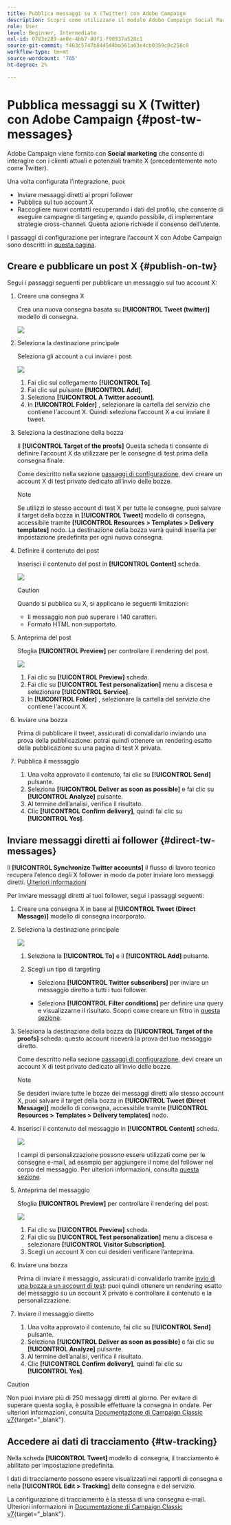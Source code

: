 ```yaml
---
title: Pubblica messaggi su X (Twitter) con Adobe Campaign
description: Scopri come utilizzare il modulo Adobe Campaign Social Marketing per pubblicare messaggi su X (precedentemente noto come Twitter) e inviare messaggi diretti ai tuoi follower
role: User
level: Beginner, Intermediate
exl-id: 0783e289-ae8e-4bb7-80f1-f90937a528c1
source-git-commit: f463c5747b844544ba561a63e4cb0359c0c258c8
workflow-type: tm+mt
source-wordcount: '785'
ht-degree: 2%

---
```



# Pubblica messaggi su X (Twitter) con Adobe Campaign {#post-tw-messages}

Adobe Campaign viene fornito con **Social marketing** che consente di interagire con i clienti attuali e potenziali tramite X (precedentemente noto come Twitter).

Una volta configurata l’integrazione, puoi:

* Inviare messaggi diretti ai propri follower
* Pubblica sul tuo account X
* Raccogliere nuovi contatti recuperando i dati del profilo, che consente di eseguire campagne di targeting e, quando possibile, di implementare strategie cross-channel. Questa azione richiede il consenso dell’utente.


I passaggi di configurazione per integrare l’account X con Adobe Campaign sono descritti in [questa pagina](../connect/ac-tw.md).

## Creare e pubblicare un post X {#publish-on-tw}

Segui i passaggi seguenti per pubblicare un messaggio sul tuo account X:

1. Creare una consegna X

   Crea una nuova consegna basata su **[!UICONTROL Tweet (twitter)]** modello di consegna.

   ![](assets/tw-new-delivery.png)

1. Seleziona la destinazione principale

   Seleziona gli account a cui inviare i post.

   ![](assets/tw-define-target.png)

   1. Fai clic sul collegamento **[!UICONTROL To]**.
   1. Fai clic sul pulsante **[!UICONTROL Add]**.
   1. Seleziona **[!UICONTROL A Twitter account]**.
   1. In **[!UICONTROL Folder]** , selezionare la cartella del servizio che contiene l&#39;account X. Quindi seleziona l’account X a cui inviare il tweet.

1. Seleziona la destinazione della bozza

   Il **[!UICONTROL Target of the proofs]** Questa scheda ti consente di definire l’account X da utilizzare per le consegne di test prima della consegna finale.

   Come descritto nella sezione [passaggi di configurazione](../connect/ac-tw.md#tw-test-account), devi creare un account X di test privato dedicato all’invio delle bozze.

   >[!NOTE]
   >
   >Se utilizzi lo stesso account di test X per tutte le consegne, puoi salvare il target della bozza in **[!UICONTROL Tweet]** modello di consegna, accessibile tramite **[!UICONTROL Resources > Templates > Delivery templates]** nodo. La destinazione della bozza verrà quindi inserita per impostazione predefinita per ogni nuova consegna.

1. Definire il contenuto del post

   Inserisci il contenuto del post in **[!UICONTROL Content]** scheda.

   ![](assets/tw-delivery-content.png)

   >[!CAUTION]
   >
   >Quando si pubblica su X, si applicano le seguenti limitazioni:
   >
   >* Il messaggio non può superare i 140 caratteri.
   >* Formato HTML non supportato.
   >

1. Anteprima del post

   Sfoglia **[!UICONTROL Preview]** per controllare il rendering del post.

   ![](assets/tw-delivery-preview.png)

   1. Fai clic su **[!UICONTROL Preview]** scheda.
   1. Fai clic su **[!UICONTROL Test personalization]** menu a discesa e selezionare **[!UICONTROL Service]**.
   1. In **[!UICONTROL Folder]** , selezionare la cartella del servizio che contiene l&#39;account X.

1. Inviare una bozza

   Prima di pubblicare il tweet, assicurati di convalidarlo inviando una prova della pubblicazione: potrai quindi ottenere un rendering esatto della pubblicazione su una pagina di test X privata.

1. Pubblica il messaggio

   1. Una volta approvato il contenuto, fai clic su **[!UICONTROL Send]** pulsante.
   1. Seleziona **[!UICONTROL Deliver as soon as possible]** e fai clic su **[!UICONTROL Analyze]** pulsante.
   1. Al termine dell’analisi, verifica il risultato.
   1. Clic **[!UICONTROL Confirm delivery]**, quindi fai clic su **[!UICONTROL Yes]**.

## Inviare messaggi diretti ai follower {#direct-tw-messages}

Il **[!UICONTROL Synchronize Twitter accounts]** il flusso di lavoro tecnico recupera l’elenco degli X follower in modo da poter inviare loro messaggi diretti. [Ulteriori informazioni](../connect/ac-tw.md#synchro-tw-accounts)

Per inviare messaggi diretti ai tuoi follower, segui i passaggi seguenti:

1. Creare una consegna X in base al **[!UICONTROL Tweet (Direct Message)]** modello di consegna incorporato.

1. Seleziona la destinazione principale

   ![](assets/tw-dm-define-target.png)

   1. Seleziona la **[!UICONTROL To]** e il **[!UICONTROL Add]** pulsante.

   1. Scegli un tipo di targeting

      * Seleziona **[!UICONTROL Twitter subscribers]** per inviare un messaggio diretto a tutti i tuoi follower.

      * Seleziona **[!UICONTROL Filter conditions]** per definire una query e visualizzarne il risultato. Scopri come creare un filtro in [questa sezione](../audiences/create-filters.md#advanced-filters).

1. Seleziona la destinazione della bozza da **[!UICONTROL Target of the proofs]** scheda: questo account riceverà la prova del tuo messaggio diretto.

   Come descritto nella sezione [passaggi di configurazione](../connect/ac-tw.md#tw-test-account), devi creare un account X di test privato dedicato all’invio delle bozze.


   >[!NOTE]
   >
   >Se desideri inviare tutte le bozze dei messaggi diretti allo stesso account X, puoi salvare il target della bozza in **[!UICONTROL Tweet (Direct Message)]** modello di consegna, accessibile tramite **[!UICONTROL Resources > Templates > Delivery templates]** nodo.

1. Inserisci il contenuto del messaggio in **[!UICONTROL Content]** scheda.

   ![](assets/tw-dm-content.png)

   I campi di personalizzazione possono essere utilizzati come per le consegne e-mail, ad esempio per aggiungere il nome del follower nel corpo del messaggio. Per ulteriori informazioni, consulta [questa sezione](../send/personalize.md).

1. Anteprima del messaggio

   Sfoglia **[!UICONTROL Preview]** per controllare il rendering del post.

   ![](assets/tw-dm-preview.png)

   1. Fai clic su **[!UICONTROL Preview]** scheda.
   1. Fai clic su **[!UICONTROL Test personalization]** menu a discesa e selezionare **[!UICONTROL Visitor Subscription]**.
   1. Scegli un account X con cui desideri verificare l’anteprima.

1. Inviare una bozza

   Prima di inviare il messaggio, assicurati di convalidarlo tramite [invio di una bozza a un account di test](../send/preview-and-proof.md): puoi quindi ottenere un rendering esatto del messaggio su un account X privato e controllare il contenuto e la personalizzazione.

1. Inviare il messaggio diretto

   1. Una volta approvato il contenuto, fai clic su **[!UICONTROL Send]** pulsante.
   1. Seleziona **[!UICONTROL Deliver as soon as possible]** e fai clic su **[!UICONTROL Analyze]** pulsante.
   1. Al termine dell’analisi, verifica il risultato.
   1. Clic **[!UICONTROL Confirm delivery]**, quindi fai clic su **[!UICONTROL Yes]**.

>[!CAUTION]
>
>Non puoi inviare più di 250 messaggi diretti al giorno. Per evitare di superare questa soglia, è possibile effettuare la consegna in ondate. Per ulteriori informazioni, consulta [Documentazione di Campaign Classic v7](https://experienceleague.adobe.com/docs/campaign-classic/using/sending-messages/key-steps-when-creating-a-delivery/steps-sending-the-delivery.html#sending-using-multiple-waves){target="_blank"}.


## Accedere ai dati di tracciamento {#tw-tracking}

Nella scheda **[!UICONTROL Tweet]** modello di consegna, il tracciamento è abilitato per impostazione predefinita.

I dati di tracciamento possono essere visualizzati nei rapporti di consegna e nella **[!UICONTROL Edit > Tracking]** della consegna e del servizio.

La configurazione di tracciamento è la stessa di una consegna e-mail. Ulteriori informazioni in [Documentazione di Campaign Classic v7](https://experienceleague.adobe.com/docs/campaign-classic/using/sending-messages/monitoring-deliveries/about-delivery-monitoring.html?lang=it){target="_blank"}.

